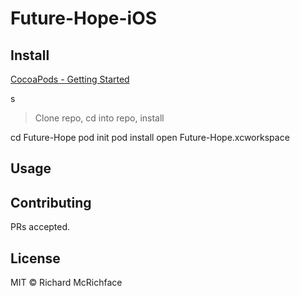 # Future-Hope-iOS


## Install


[CocoaPods - Getting Started](https://guides.cocoapods.org/using/getting-started.html)


s

>  Clone repo, cd into repo, install

cd Future-Hope
pod init
pod install
open Future-Hope.xcworkspace



## Usage


## Contributing



PRs accepted.

## License

MIT © Richard McRichface

